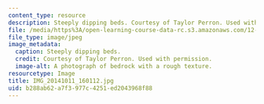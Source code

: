 ```yaml
---
content_type: resource
description: Steeply dipping beds. Courtesy of Taylor Perron. Used with permission.
file: /media/https%3A/open-learning-course-data-rc.s3.amazonaws.com/12-001-introduction-to-geology-fall-2013/b288ab62a7f3977c4251ed2043968f88_IMG_20141011_160112.jpg
file_type: image/jpeg
image_metadata:
  caption: Steeply dipping beds.
  credit: Courtesy of Taylor Perron. Used with permission.
  image-alt: A photograph of bedrock with a rough texture.
resourcetype: Image
title: IMG_20141011_160112.jpg
uid: b288ab62-a7f3-977c-4251-ed2043968f88
---
```


